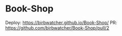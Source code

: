 # Book-Shop

Deploy: https://birbwatcher.github.io/Book-Shop/
PR: https://github.com/birbwatcher/Book-Shop/pull/2
